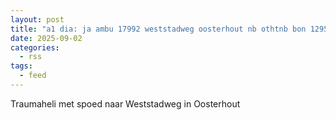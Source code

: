 ```yaml
---
layout: post
title: "a1 dia: ja ambu 17992 weststadweg oosterhout nb othtnb bon 129598"
date: 2025-09-02
categories: 
  - rss
tags: 
  - feed
---
```


Traumaheli met spoed naar Weststadweg in Oosterhout
